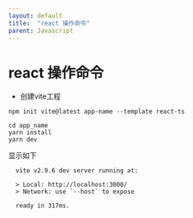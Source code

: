 ```yaml
---
layout: default
title:  "react 操作命令"
parent: Javascript
---
```

# react 操作命令
- 创建vite工程
```npm
npm init vite@latest app-name --template react-ts
```
```
cd app_name
yarn install
yarn dev
```
显示如下
```vite
  vite v2.9.6 dev server running at:

  > Local: http://localhost:3000/
  > Network: use `--host` to expose

  ready in 317ms.
```
